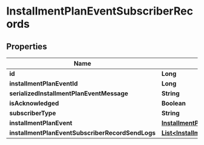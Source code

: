 
# InstallmentPlanEventSubscriberRecords

## Properties
Name | Type | Description | Notes
------------ | ------------- | ------------- | -------------
**id** | **Long** |  | 
**installmentPlanEventId** | **Long** |  | 
**serializedInstallmentPlanEventMessage** | **String** |  |  [optional]
**isAcknowledged** | **Boolean** |  | 
**subscriberType** | **String** |  |  [optional]
**installmentPlanEvent** | [**InstallmentPlanEvents**](InstallmentPlanEvents.md) |  |  [optional]
**installmentPlanEventSubscriberRecordSendLogs** | [**List&lt;InstallmentPlanEventSubscriberRecordSendLogs&gt;**](InstallmentPlanEventSubscriberRecordSendLogs.md) |  |  [optional]



